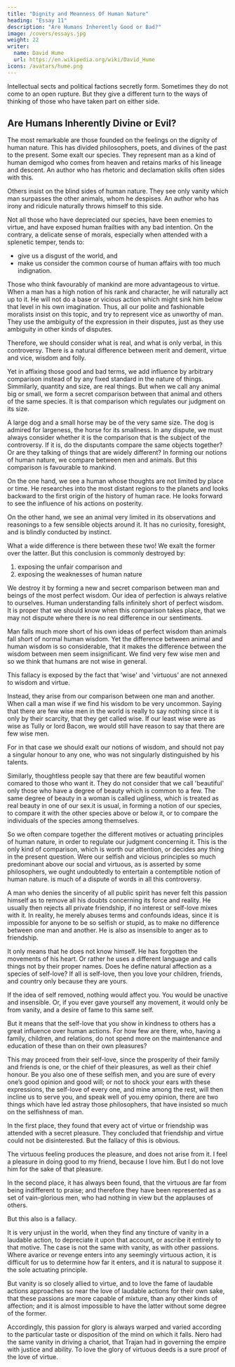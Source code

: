 ```yaml
---
title: "Dignity and Meanness Of Human Nature"
heading: "Essay 11"
description: "Are Humans Inherently Good or Bad?"
image: /covers/essays.jpg
weight: 22
writer:
  name: David Hume
  url: https://en.wikipedia.org/wiki/David_Hume
icons: /avatars/hume.png
--- 
```



Intellectual sects and political factions secretly form. Sometimes they do not come to an open rupture. But they give a different turn to the ways of thinking of those who have taken part on either side.


## Are Humans Inherently Divine or Evil? 

The most remarkable are those founded on the feelings on the dignity of human nature. This has divided philosophers, poets, and divines of the past to the present. Some exalt our species. They represent man as a kind of human demigod who comes from heaven and retains marks of his lineage and descent. An author who has rhetoric and declamation skills often sides with this.

Others insist on the blind sides of human nature. They see only vanity which man surpasses the other animals, whom he despises. An author who has irony and ridicule naturally throws himself to this side.

Not all those who have depreciated our species, have been enemies to virtue, and have exposed human frailties with any bad intention. On the contrary, a delicate sense of morals, especially when attended with a splenetic temper, tends to:
- give us a disgust of the world, and
- make us consider the common course of human affairs with too much indignation.

Those who think favourably of mankind are more advantageous to virtue. When a man has a high notion of his rank and character, he will naturally act up to it. He will not do a base or vicious action which might sink him below that level in his own imagination. Thus, all our polite and fashionable moralists insist on this topic, and try to represent vice as unworthy of man. They use the ambiguity of the expression in their disputes, just as they use ambiguity in other kinds of disputes.

Therefore, we should consider what is real, and what is only verbal, in this controversy. There is a natural difference between merit and demerit, virtue and vice, wisdom and folly.

Yet in affixing those good and bad terms, we add influence by arbitrary comparison instead of by any fixed standard in the nature of things. Simmilarly, quantity and size, are real things. But when we call any animal big or small, we form a secret comparison between that animal and others of the same species. It is that comparison which regulates our judgment on its size. 

A large dog and a small horse may be of the very same size. The dog is admired for largeness, the horse for its smallness. In any dispute, we must always consider whether it is the comparison that is the subject of the controversy. If it is, do the disputants compare the same objects together? Or are they talking of things that are widely different? In forming our notions of human nature, we compare between men and animals. But this comparison is favourable to mankind. 

On the one hand, we see a human whose thoughts are not limited by place or time. He researches into the most distant regions to the planets and looks backward to the first origin of the history of human race. He looks forward to see the influence of his actions on posterity. 


On the other hand, we see an animal very limited in its observations and reasonings to a few sensible objects around it. It has no curiosity, foresight, and is blindly conducted by instinct.


What a wide difference is there between these two! We exalt the former over the latter. But this conclusion is commonly destroyed by:
1. exposing the unfair comparison and
2. exposing the weaknesses of human nature

We destroy it by forming a new and secret comparison between man and beings of the most perfect wisdom. Our idea of perfection is always relative to ourselves. Human understanding falls infinitely short of perfect wisdom. It is proper that we should know when this comparison takes place, that we may not dispute where there is no real difference in our sentiments.

Man falls much more short of his own ideas of perfect wisdom than animals fall short of normal human wisdom. Yet the difference between animal and human wisdom is so considerable, that it makes the difference between the wisdom between men seem insignificant. We find very few wise men and so we think that humans are not wise in general.

This fallacy is exposed by the fact that 'wise' and 'virtuous' are not annexed to wisdom and virtue. 

Instead, they arise from our comparison between one man and another. When call a man wise if we find his wisdom to be very uncommon. Saying that there are few wise men in the world is really to say nothing since it is only by their scarcity, that they get called wise. If our least wise were as wise as Tully or lord Bacon, we would still have reason to say that there are few wise men. 

For in that case we should exalt our notions of wisdom, and should not pay a singular honour to any one, who was not singularly distinguished by his talents. 

Similarly, thoughtless people say that there are few beautiful women comared to those who want it. They do not consider that we call 'beautiful' only those who have a degree of beauty which is common to a few. The same degree of beauty in a woman is called ugliness, which is treated as real beauty in one of our sex.it is usual, in forming a notion of our species, to compare it with the other species above or below it, or to compare the individuals of the species among themselves. 

So we often compare together the different motives or actuating principles of human nature, in order to regulate our judgment concerning it. This is the only kind of comparison, which is worth our attention, or decides any thing in the present question. Were our selfish and vicious principles so much predominant above our social and virtuous, as is asserted by some philosophers, we ought undoubtedly to entertain a contemptible notion of human nature. is much of a dispute of words in all this controversy. 

A man who denies the sincerity of all public spirit has never felt this passion himself as to remove all his doubts concerning its force and reality. He usually then rejects all private friendship, if no interest or self-love mixes with it. In reality, he merely abuses terms and confounds ideas, since it is impossible for anyone to be so selfish or stupid, as to make no difference between one man and another. He is also as insensible to anger as to friendship. 

It only means that he does not know himself. He has forgotten the movements of his heart. Or rather he uses a different language and calls things not by their proper names. Does he define natural affection as a species of self-love? If all is self-love, then you love your children, friends, and country only because they are yours. 

If the idea of self removed, nothing would affect you. You would be unactive and insensible. Or, if you ever gave yourself any movement, it would only be from vanity, and a desire of fame to this same self. 

But it means that the self-love that you show in kindness to others has a great influence over human actions. <!-- , and even greater, on many occasions, than that which remains in its original shape and form. --> For how few are there, who, having a family, children, and relations, do not spend more on the maintenance and education of these than on their own pleasures? 

This may proceed from their self-love, since the prosperity of their family and friends is one, or the chief of their pleasures, as well as their chief honour. Be you also one of these selfish men, and you are sure of every one’s good opinion and good will; or not to shock your ears with these expressions, the self-love of every one, and mine among the rest, will then incline us to serve you, and speak well of you.emy opinion, there are two things which have led astray those philosophers, that have insisted so much on the selfishness of man.

In the first place, they found that every act of virtue or friendship was attended with a secret pleasure. They concluded that friendship and virtue could not be disinterested. But the fallacy of this is obvious. 

The virtuous feeling produces the pleasure, and does not arise from it. I feel a pleasure in doing good to my friend, because I love him. But I do not love him for the sake of that pleasure. 

In the second place, it has always been found, that the virtuous are far from being indifferent to praise; and therefore they have been represented as a set of vain-glorious men, who had nothing in view but the applauses of others. 

But this also is a fallacy. 

It is very unjust in the world, when they find any tincture of vanity in a laudable action, to depreciate it upon that account, or ascribe it entirely to that motive. The case is not the same with vanity, as with other passions. Where avarice or revenge enters into any seemingly virtuous action, it is difficult for us to determine how far it enters, and it is natural to suppose it the sole actuating principle. 

But vanity is so closely allied to virtue, and to love the fame of laudable actions approaches so near the love of laudable actions for their own sake, that these passions are more capable of mixture, than any other kinds of affection; and it is almost impossible to have the latter without some degree of the former. 

Accordingly, this passion for glory is always warped and varied according to the particular taste or disposition of the mind on which it falls. Nero had the same vanity in driving a chariot, that Trajan had in governing the empire with justice and ability. To love the glory of virtuous deeds is a sure proof of the love of virtue.